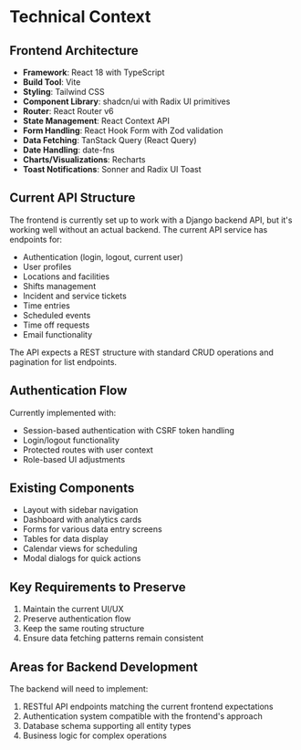 # Technical Context

## Frontend Architecture

- **Framework**: React 18 with TypeScript
- **Build Tool**: Vite
- **Styling**: Tailwind CSS
- **Component Library**: shadcn/ui with Radix UI primitives
- **Router**: React Router v6
- **State Management**: React Context API
- **Form Handling**: React Hook Form with Zod validation
- **Data Fetching**: TanStack Query (React Query)
- **Date Handling**: date-fns
- **Charts/Visualizations**: Recharts
- **Toast Notifications**: Sonner and Radix UI Toast

## Current API Structure

The frontend is currently set up to work with a Django backend API, but it's working well without an actual backend. The current API service has endpoints for:

- Authentication (login, logout, current user)
- User profiles
- Locations and facilities
- Shifts management
- Incident and service tickets
- Time entries
- Scheduled events
- Time off requests
- Email functionality

The API expects a REST structure with standard CRUD operations and pagination for list endpoints.

## Authentication Flow

Currently implemented with:
- Session-based authentication with CSRF token handling
- Login/logout functionality
- Protected routes with user context
- Role-based UI adjustments

## Existing Components

- Layout with sidebar navigation
- Dashboard with analytics cards
- Forms for various data entry screens
- Tables for data display
- Calendar views for scheduling
- Modal dialogs for quick actions

## Key Requirements to Preserve

1. Maintain the current UI/UX
2. Preserve authentication flow
3. Keep the same routing structure
4. Ensure data fetching patterns remain consistent

## Areas for Backend Development

The backend will need to implement:
1. RESTful API endpoints matching the current frontend expectations
2. Authentication system compatible with the frontend's approach
3. Database schema supporting all entity types
4. Business logic for complex operations 